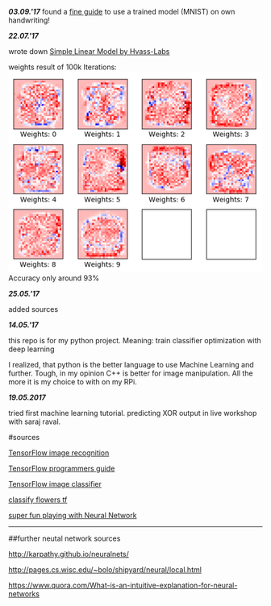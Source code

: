 ***03.09.'17***
found a [fine guide](https://niektemme.com/2016/02/21/tensorflow-handwriting/) to use a trained model (MNIST) on own handwriting!

***22.07.'17***

wrote down [Simple Linear Model by Hvass-Labs](https://github.com/Hvass-Labs/TensorFlow-Tutorials)

weights result of 100k Iterations:
![100k iterations](/md_pictures/100k_iterations.png)
Accuracy only around 93% 


***25.05.'17***

added sources


***14.05.'17***

this repo is for my python project.
Meaning:
	train classifier
	optimization with deep learning

I realized, that python is the better language to use Machine Learning and further.
Tough, in my opinion C++ is better for image manipulation.
All the more it is my choice to with on my RPi.


***19.05.2017***

tried first machine learning tutorial. predicting XOR output in live workshop with saraj raval.

#sources

[TensorFlow image recognition](https://www.tensorflow.org/tutorials/image_recognition)

[TensorFlow programmers guide](https://www.tensorflow.org/programmers_guide/)

[TensorFlow image classifier](https://github.com/llSourcell/tensorflow_image_classifier)

[classify flowers tf](https://codelabs.developers.google.com/codelabs/tensorflow-for-poets/?utm_campaign=chrome_series_machinelearning_063016&utm_source=gdev&utm_medium=yt-desc#0)


[super fun playing with Neural Network](http://playground.tensorflow.org/#activation=tanh&regularization=L2&batchSize=10&dataset=circle&regDataset=reg-plane&learningRate=0.001&regularizationRate=0.003&noise=0&networkShape=4,2&seed=0.79664&showTestData=false&discretize=false&percTrainData=50&x=true&y=true&xTimesY=false&xSquared=false&ySquared=false&cosX=false&sinX=false&cosY=false&sinY=false&collectStats=false&problem=classification&initZero=false&hideText=false)

---

##further neutal network sources

http://karpathy.github.io/neuralnets/

http://pages.cs.wisc.edu/~bolo/shipyard/neural/local.html

https://www.quora.com/What-is-an-intuitive-explanation-for-neural-networks
